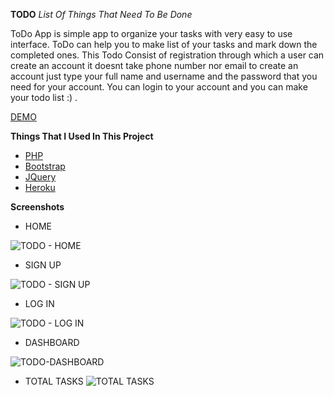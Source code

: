 **TODO** *List Of Things That Need To Be Done*

ToDo App is simple app to organize your tasks with very easy to use interface. ToDo can help you to make list of your tasks and mark down the completed ones. This Todo Consist of registration through which a user can create an account it doesnt take phone number nor email  to create an account just type your full name and username and the password that you need for your account. You can login to your account and you can make your todo list :) .

[DEMO](https://todo-php1.herokuapp.com/index.php)

**Things That I Used In This Project**
* [PHP](https://www.php.net/)
* [Bootstrap](https://getbootstrap.com/)
* [JQuery](https://jquery.com/)
* [Heroku](https://heroku.com)

**Screenshots**

* HOME

![TODO - HOME](https://i.imgur.com/BdkCbcp.png)

* SIGN UP

![TODO - SIGN UP](https://i.imgur.com/IDTksbH.png)

* LOG IN

![TODO - LOG IN](https://i.imgur.com/0W6sRQ9.png)

* DASHBOARD

![TODO-DASHBOARD](https://i.ibb.co/PChvKGN/photo-2021-06-14-11-32-10.jpg)

* TOTAL TASKS
![TOTAL TASKS](https://i.ibb.co/99mQhvB/photo-2021-06-14-11-32-12.jpg)


